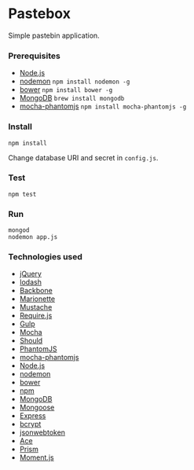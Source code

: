 Pastebox
========

Simple pastebin application.

### Prerequisites

* [Node.js](https://nodejs.org)
* [nodemon](http://nodemon.io/) `npm install nodemon -g`
* [bower](http://bower.io) `npm install bower -g`
* [MongoDB](https://www.mongodb.org) `brew install mongodb`
* [mocha-phantomjs](https://www.npmjs.com/package/mocha-phantomjs) `npm install mocha-phantomjs -g`

### Install

```shell
npm install
```

Change database URI and secret in `config.js`.

### Test

```shell
npm test
```

### Run

```shell
mongod
nodemon app.js
```

### Technologies used

* [jQuery](http://jquery.com)
* [lodash](http://lodash.com)
* [Backbone](http://backbonejs.org)
* [Marionette](http://marionettejs.com)
* [Mustache](https://mustache.github.io)
* [Require.js](http://requirejs.org)
* [Gulp](http://gulpjs.com)
* [Mocha](http://mochajs.org)
* [Should](https://github.com/shouldjs/should.js)
* [PhantomJS](http://phantomjs.org)
* [mocha-phantomjs](https://www.npmjs.com/package/mocha-phantomjs)
* [Node.js](https://nodejs.org)
* [nodemon](http://nodemon.io/)
* [bower](http://bower.io)
* [npm](http://npmjs.com)
* [MongoDB](https://www.mongodb.org)
* [Mongoose](http://mongoosejs.com)
* [Express](http://expressjs.com)
* [bcrypt](https://www.npmjs.com/package/bcrypt)
* [jsonwebtoken](https://www.npmjs.com/package/jsonwebtoken)
* [Ace](http://ace.c9.io)
* [Prism](http://prismjs.com)
* [Moment.js](http://momentjs.com/)
